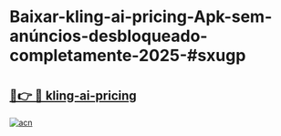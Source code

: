 # Baixar-kling-ai-pricing-Apk-sem-anúncios-desbloqueado-completamente-2025-#sxugp

# <h2><a href="https://ainizakaria.my?title=kling-ai-pricing&ref=24M">🔗👉 🔴 kling-ai-pricing</a></h2>

[![acn](https://github.com/user-attachments/assets/0f9c940e-d8b0-45ae-aac7-cd30a18b3e1c)](https://ainizakaria.my?title=kling-ai-pricing&ref=24M)

